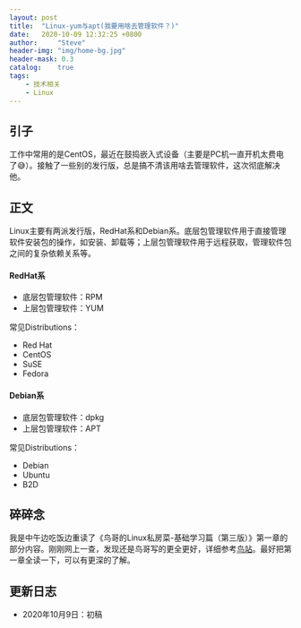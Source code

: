 ```yaml
---
layout: post
title:  "Linux-yum与apt(我要用啥去管理软件？)"
date:   2020-10-09 12:32:25 +0800
author:     "Steve"
header-img: "img/home-bg.jpg"
header-mask: 0.3
catalog:    true
tags:
    - 技术相关
    - Linux
---
```


## 引子

工作中常用的是CentOS，最近在鼓捣嵌入式设备（主要是PC机一直开机太费电了😅）。接触了一些别的发行版，总是搞不清该用啥去管理软件，这次彻底解决他。

## 正文

Linux主要有两派发行版，RedHat系和Debian系。底层包管理软件用于直接管理软件安装包的操作，如安装、卸载等；上层包管理软件用于远程获取，管理软件包之间的复杂依赖关系等。

#### RedHat系

- 底层包管理软件：RPM
- 上层包管理软件：YUM

常见Distributions：
- Red Hat
- CentOS
- SuSE
- Fedora

#### Debian系

- 底层包管理软件：dpkg
- 上层包管理软件：APT

常见Distributions：
- Debian
- Ubuntu
- B2D

## 碎碎念

我是中午边吃饭边重读了《鸟哥的Linux私房菜-基础学习篇（第三版）》第一章的部分内容。刚刚网上一查，发现还是鸟哥写的更全更好，详细参考[鸟站](https://linux.vbird.org/linux_basic/centos7/0110whatislinux.php#torvalds_dist)。最好把第一章全读一下，可以有更深的了解。

## 更新日志
- 2020年10月9日：初稿